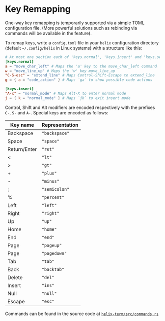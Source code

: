 # Key Remapping

One-way key remapping is temporarily supported via a simple TOML configuration
file. (More powerful solutions such as rebinding via commands will be
available in the feature).

To remap keys, write a `config.toml` file in your `helix` configuration
directory (default `~/.config/helix` in Linux systems) with a structure like
this:

```toml
# At most one section each of 'keys.normal', 'keys.insert' and 'keys.select'
[keys.normal]
a = "move_char_left" # Maps the 'a' key to the move_char_left command
w = "move_line_up" # Maps the 'w' key move_line_up
"C-S-esc" = "extend_line" # Maps Control-Shift-Escape to extend_line
g = { a = "code_action" } # Maps `ga` to show possible code actions

[keys.insert]
"A-x" = "normal_mode" # Maps Alt-X to enter normal mode
j = { k = "normal_mode" } # Maps `jk` to exit insert mode
```

Control, Shift and Alt modifiers are encoded respectively with the prefixes
`C-`, `S-` and `A-`. Special keys are encoded as follows:

| Key name     | Representation |
| ---          | ---            |
| Backspace    | `"backspace"`  |
| Space        | `"space"`      |
| Return/Enter | `"ret"`        |
| <            | `"lt"`         |
| \>           | `"gt"`         |
| \+           | `"plus"`       |
| \-           | `"minus"`      |
| ;            | `"semicolon"`  |
| %            | `"percent"`    |
| Left         | `"left"`       |
| Right        | `"right"`      |
| Up           | `"up"`         |
| Home         | `"home"`       |
| End          | `"end"`        |
| Page         | `"pageup"`     |
| Page         | `"pagedown"`   |
| Tab          | `"tab"`        |
| Back         | `"backtab"`    |
| Delete       | `"del"`        |
| Insert       | `"ins"`        |
| Null         | `"null"`       |
| Escape       | `"esc"`        |

Commands can be found in the source code at [`helix-term/src/commands.rs`](https://github.com/helix-editor/helix/blob/master/helix-term/src/commands.rs)
